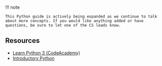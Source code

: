 !!! note
    
    This Python guide is actively being expanded as we continue to talk about more concepts. If you would like anything added or have questions, be sure to let one of the CS leads know.

## Resources
- [Learn Python 3 (CodeAcademy)](https://www.codecademy.com/learn/learn-python-3)
- [Introductory Python](https://introductorypython.github.io/materials/00-Introduction.html)
